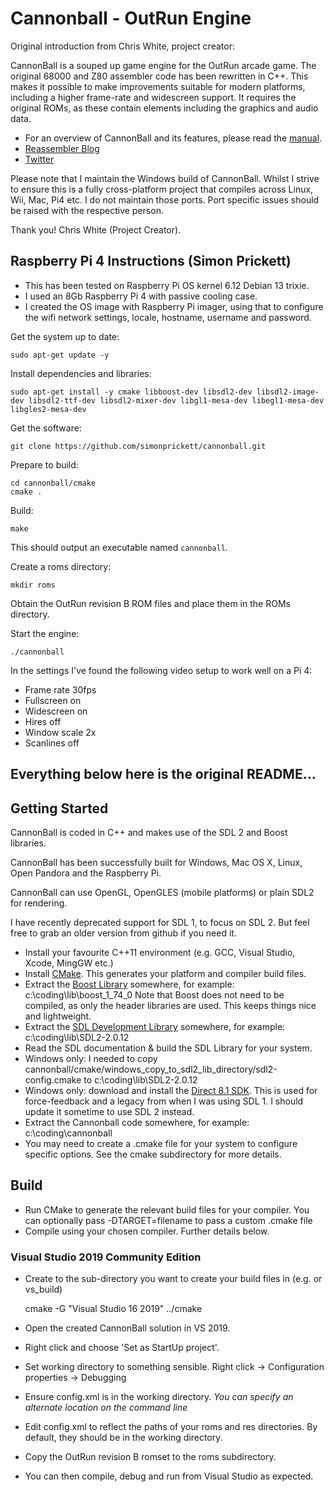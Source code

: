 Cannonball - OutRun Engine
==========================

Original introduction from Chris White, project creator:

CannonBall is a souped up game engine for the OutRun arcade game. The original 68000 and Z80 assembler code has been rewritten in C++. This makes it possible to make improvements suitable for modern platforms, including a higher frame-rate and widescreen support. It requires the original ROMs, as these contain elements including the graphics and audio data. 

* For an overview of CannonBall and its features, please read the [manual](https://github.com/djyt/cannonball/wiki).
* [Reassembler Blog](http://reassembler.blogspot.co.uk/)
* [Twitter](https://twitter.com/djyt)

Please note that I maintain the Windows build of CannonBall. Whilst I strive to ensure this is a fully cross-platform project that compiles across Linux, Wii, Mac, Pi4 etc. I do not maintain those ports. Port specific issues should be raised with the respective person. 

Thank you! 
Chris White (Project Creator). 

Raspberry Pi 4 Instructions (Simon Prickett)
--------------------------------------------

* This has been tested on Raspberry Pi OS kernel 6.12 Debian 13 trixie.
* I used an 8Gb Raspberry Pi 4 with passive cooling case.
* I created the OS image with Raspberry Pi imager, using that to configure the wifi network settings, locale, hostname, username and password.

Get the system up to date:

```
sudo apt-get update -y
```

Install dependencies and libraries:

```
sudo apt-get install -y cmake libboost-dev libsdl2-dev libsdl2-image-dev libsdl2-ttf-dev libsdl2-mixer-dev libgl1-mesa-dev libegl1-mesa-dev libgles2-mesa-dev
```

Get the software:

```
git clone https://github.com/simonprickett/cannonball.git
```

Prepare to build:

```
cd cannonball/cmake
cmake .
```

Build:

```
make
```

This should output an executable named `cannonball`.

Create a roms directory:

```
mkdir roms
```

Obtain the OutRun revision B ROM files and place them in the ROMs directory.

Start the engine:

```
./cannonball
```

In the settings I've found the following video setup to work well on a Pi 4:

* Frame rate 30fps
* Fullscreen on
* Widescreen on
* Hires off
* Window scale 2x
* Scanlines off

Everything below here is the original README...
---

Getting Started
---------------

CannonBall is coded in C++ and makes use of the SDL 2 and Boost libraries. 

CannonBall has been successfully built for Windows, Mac OS X, Linux, Open Pandora and the Raspberry Pi.

CannonBall can use OpenGL, OpenGLES (mobile platforms) or plain SDL2 for rendering. 

I have recently deprecated support for SDL 1, to focus on SDL 2. But feel free to grab an older version from github if you need it. 

* Install your favourite C++11 environment (e.g. GCC, Visual Studio, Xcode, MingGW etc.)
* Install [CMake](http://www.cmake.org/). This generates your platform and compiler build files. 
* Extract the [Boost Library](http://www.boost.org/) somewhere, for example: c:\coding\lib\boost_1_74_0  Note that Boost does not need to be compiled, as only the header libraries are used. This keeps things nice and lightweight.
* Extract the [SDL Development Library](https://www.libsdl.org/download-2.0.php) somewhere, for example: c:\coding\lib\SDL2-2.0.12
* Read the SDL documentation & build the SDL Library for your system.
* Windows only: I needed to copy cannonball/cmake/windows_copy_to_sdl2_lib_directory/sdl2-config.cmake to c:\coding\lib\SDL2-2.0.12
* Windows only: download and install the [Direct 8.1 SDK](https://archive.org/details/dx81sdk_full). This is used for force-feedback and a legacy from when I was using SDL 1. I should update it sometime to use SDL 2 instead. 
* Extract the Cannonball code somewhere, for example: c:\coding\cannonball
* You may need to create a .cmake file for your system to configure specific options. See the cmake subdirectory for more details.

Build
-----

* Run CMake to generate the relevant build files for your compiler. You can optionally pass -DTARGET=filename to pass a custom .cmake file
* Compile using your chosen compiler. Further details below.

### Visual Studio 2019 Community Edition

* Create to the sub-directory you want to create your build files in (e.g. or vs_build)

    cmake -G "Visual Studio 16 2019" ../cmake

* Open the created CannonBall solution in VS 2019. 
* Right click and choose 'Set as StartUp project'. 
* Set working directory to something sensible. Right click -> Configuration properties -> Debugging
* Ensure config.xml is in the working directory. _You can specify an alternate location on the command line_
* Edit config.xml to reflect the paths of your roms and res directories. By default, they should be in the working directory.
* Copy the OutRun revision B romset to the roms subdirectory. 
* You can then compile, debug and run from Visual Studio as expected.

